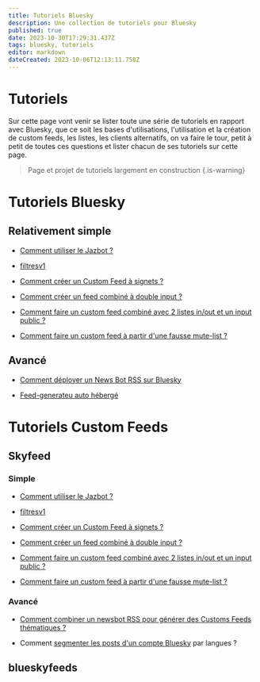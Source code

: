 ```yaml
---
title: Tutoriels Bluesky
description: Une collection de tutoriels pour Bluesky
published: true
date: 2023-10-30T17:29:31.437Z
tags: bluesky, tutoriels
editor: markdown
dateCreated: 2023-10-06T12:13:11.758Z
---
```


# Tutoriels
Sur cette page vont venir se lister toute une série de tutoriels en rapport avec Bluesky, que ce soit les bases d'utilisations, l'utilisation et la création de custom feeds, les listes, les clients alternatifs, on va faire le tour, petit à petit de toutes ces questions et lister chacun de ses tutoriels sur cette page. 

> Page et projet de tutoriels largement en construction
{.is-warning}



# Tutoriels Bluesky

## Relativement simple
- [Comment utiliser le Jazbot ?](/fr/tutoriels/jazbot)

- [filtresv1](/fr/tutoriels/filtresv1)
- [Comment créer un Custom Feed à signets ?](/fr/tutoriels/signets)
- [Comment créer un feed combiné à double input ?](/fr/tutoriels/feed-combine)
- [Comment faire un custom feed combiné avec 2 listes in/out et un input public ?](/fr/tutoriels/feed-combine-mute)
- [Comment faire un custom feed à partir d'une fausse mute-list ?](/fr/tutoriels/fausse-mute-list)

## Avancé
- [Comment déployer un News Bot RSS sur Bluesky](/fr/tutoriels/newsbot-rss-bluesky)

- [Feed-generateu auto hébergé](/fr/tutoriels/feed-generator)

# Tutoriels Custom Feeds

## Skyfeed

### Simple

- [Comment utiliser le Jazbot ?](/fr/tutoriels/jazbot)

- [filtresv1](/fr/tutoriels/filtresv1)
- [Comment créer un Custom Feed à signets ?](/fr/tutoriels/signets)
- [Comment créer un feed combiné à double input ?](/fr/tutoriels/feed-combine)
- [Comment faire un custom feed combiné avec 2 listes in/out et un input public ?](/fr/tutoriels/feed-combine-mute)
- [Comment faire un custom feed à partir d'une fausse mute-list ?](/fr/tutoriels/fausse-mute-list)


### Avancé
- [Comment combiner un newsbot RSS pour générer des Customs Feeds thématiques ?](/fr/tutoriels/newsbot-customfeeds)

- Comment [segmenter les posts d'un compte Bluesky](https://blog.rmendes.net/2023/08/29/comment-segmenter-un.html) par langues ?

## blueskyfeeds



